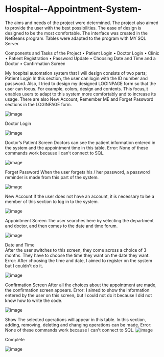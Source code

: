 # Hospital--Appointment-System-

The aims and needs of the project were determined. The project also aimed to provide the user with the best possibilities. The ease of design is designed to be the most comfortable. The interface was created in the NetBeans program. Tables were adapted to the program with MY SQL Server.

Components and Tasks of the Project
•	Patient Login
•	Doctor Login
•	Clinic
•	Patient Registration
•	Password Update
•	Choosing Date and Time and a Doctor
•	Confirmation Screen

My hospital automation system that I will design consists of two parts;
Patient Login
In this section, the user can login with the ID number and password. Also, I tried to design my designed LOGINPAGE form so that the user can focus. For example, colors, design and contents.
This focus,it enables users to adapt to this system more comfortably and to increase its usage.
There are also New Account, Remember ME and Forget Password sections in the LOGINPAGE form.

![image](https://user-images.githubusercontent.com/64380001/168429680-f8626040-4747-464c-865c-6de81001bd55.png)

Doctor Login

![image](https://user-images.githubusercontent.com/64380001/168429677-8f75ecb3-cc59-4cbe-9e3e-90f5d00dd523.png)

Doctor’s Patient Screen
Doctors can see the patient information entered in the system and the appointment time in this table.
Error: None of these commands work because I can't connect to SQL.

![image](https://user-images.githubusercontent.com/64380001/168429671-5dc08859-a3f1-4a3f-a7b0-6eeb014c9fc8.png)


Forget Password
When the user forgets his / her password, a password reminder is made from this part of the system.  

![image](https://user-images.githubusercontent.com/64380001/168429664-d293fb83-d65f-498b-b298-5f06e1bde15b.png)


New Account
If the user does not have an account, it is necessary to be a member of this section to log in to the system.

![image](https://user-images.githubusercontent.com/64380001/168429655-8df85195-e80c-4f53-bc37-27a3b27a8845.png)


Appointment Screen
The user searches here by selecting the department and doctor, and then comes to the date and time forum.

![image](https://user-images.githubusercontent.com/64380001/168429648-86a9f0ba-598c-4581-9dff-f053e88ecb4c.png)

 
Date and Time     
After the user switches to this screen, they come across a choice of 3 months. They have to choose the time they want on the date they want.
Error: After choosing the time and date, I aimed to register on the system but I couldn't do it.

![image](https://user-images.githubusercontent.com/64380001/168429642-43aefc3c-69ed-40fe-ba56-c99fd6ab3fe7.png)


Confirmation Screen
After all the choices about the appointment are made, the confirmation screen appears.
Error: I aimed to show the information entered by the user on this screen, but I could not do it because I did not know how to write the code.
 
![image](https://user-images.githubusercontent.com/64380001/168429636-cf04e017-f673-4b60-94fe-03a4cb5be04d.png)


Show
The selected operations will appear in this table. In this section, adding, removing, deleting and changing operations can be made.
Error: None of these commands work because I can't connect to SQL.
 ![image](https://user-images.githubusercontent.com/64380001/168429620-ca8482a7-6e62-4db0-8f61-730678cd45f2.png)


Complete

 ![image](https://user-images.githubusercontent.com/64380001/168429614-b71a3c28-186b-4007-b07a-0e18d7133d3f.png)


